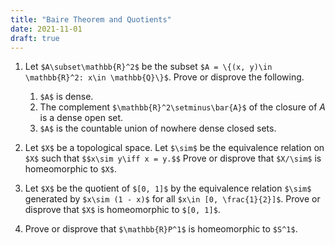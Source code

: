 ```yaml
---
title: "Baire Theorem and Quotients"
date: 2021-11-01
draft: true
---
```


1. Let `$A\subset\mathbb{R}^2$` be the subset `$A = \{(x, y)\in \mathbb{R}^2: x\in \mathbb{Q}\}$`. Prove or disprove the following.
    1. `$A$` is dense.
    2. The complement `$\mathbb{R}^2\setminus\bar{A}$` of the closure of $A$ is a dense open set.
    3. `$A$` is the countable union of nowhere dense closed sets.

2. Let `$X$` be a topological space. Let `$\sim$` be the equivalence relation on `$X$` such that `$$x\sim y\iff x = y.$$` Prove or disprove that `$X/\sim$` is homeomorphic to `$X$`.

3. Let `$X$` be the quotient of `$[0, 1]$` by the equivalence relation `$\sim$` generated by `$x\sim (1 - x)$` for all `$x\in [0, \frac{1}{2}]$`. Prove or disprove that `$X$` is homeomorphic to `$[0, 1]$`.

4. Prove or disprove that `$\mathbb{R}P^1$` is homeomorphic to `$S^1$`.
